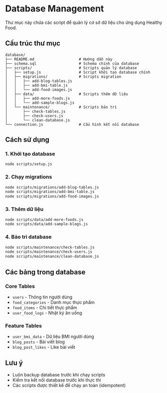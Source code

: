 # Database Management

Thư mục này chứa các script để quản lý cơ sở dữ liệu cho ứng dụng Healthy Food.

## Cấu trúc thư mục

```
database/
├── README.md                    # Hướng dẫn này
├── schema.sql                   # Schema chính của database
├── scripts/                     # Scripts quản lý database
│   ├── setup.js                 # Script khởi tạo database chính
│   ├── migrations/              # Scripts migration
│   │   ├── add-blog-tables.js
│   │   ├── add-bmi-table.js
│   │   └── add-food-images.js
│   ├── data/                    # Scripts thêm dữ liệu
│   │   ├── add-more-foods.js
│   │   └── add-sample-blogs.js
│   └── maintenance/             # Scripts bảo trì
│       ├── check-tables.js
│       ├── check-users.js
│       └── clean-database.js
└── connection.js                # Cấu hình kết nối database
```

## Cách sử dụng

### 1. Khởi tạo database
```bash
node scripts/setup.js
```

### 2. Chạy migrations
```bash
node scripts/migrations/add-blog-tables.js
node scripts/migrations/add-bmi-table.js
node scripts/migrations/add-food-images.js
```

### 3. Thêm dữ liệu
```bash
node scripts/data/add-more-foods.js
node scripts/data/add-sample-blogs.js
```

### 4. Bảo trì database
```bash
node scripts/maintenance/check-tables.js
node scripts/maintenance/check-users.js
node scripts/maintenance/clean-database.js
```

## Các bảng trong database

### Core Tables
- `users` - Thông tin người dùng
- `food_categories` - Danh mục thực phẩm
- `food_items` - Chi tiết thực phẩm
- `user_food_logs` - Nhật ký ăn uống

### Feature Tables
- `user_bmi_data` - Dữ liệu BMI người dùng
- `blog_posts` - Bài viết blog
- `blog_post_likes` - Like bài viết

## Lưu ý

- Luôn backup database trước khi chạy scripts
- Kiểm tra kết nối database trước khi thực thi
- Các scripts được thiết kế để chạy an toàn (idempotent) 